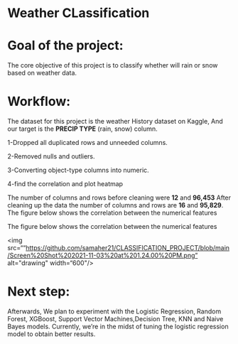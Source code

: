 # Weather CLassification

# Goal of the project:

The core objective of this project is to classify whether will rain or snow based on weather data.


# Workflow:

The dataset for this project is the weather History dataset on Kaggle,
And our target is the **PRECIP TYPE** (rain, snow) column.

1-Dropped all duplicated rows and unneeded columns.

2-Removed nulls and outliers.

3-Converting object-type columns into numeric.

4-find the correlation and plot heatmap

The number of columns and rows before cleaning were **12** and **96,453** After cleaning up the data the number of columns and rows are **16** and **95,829**.
The figure below shows the correlation between the numerical features

The figure below shows the correlation between the numerical features

<img src=““https://github.com/samaher21/CLASSIFICATION_PROJECT/blob/main/Screen%20Shot%202021-11-03%20at%201.24.00%20PM.png” alt="drawing" width=“600"/>



# Next step:

Afterwards, We plan to experiment with the Logistic Regression, Random Forest, XGBoost, Support Vector Machines,Decision Tree, KNN and Naive Bayes models.
Currently, we’re in the midst of tuning the logistic regression model to obtain better results.
